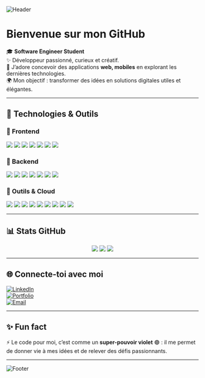 <!-- Bannière personnalisée -->
![Header](https://capsule-render.vercel.app/api?type=waving&color=7F3FBF&height=200&section=header&text=Hey,%20I'm%20Yassine!%20👋&fontSize=40&fontColor=ffffff&animation=fadeIn&fontAlignY=35)

#  Bienvenue sur mon GitHub  

🎓 **Software Engineer Student**  
✨ Développeur passionné, curieux et créatif.  
🚀 J’adore concevoir des applications **web, mobiles** en explorant les dernières technologies.  
🌍 Mon objectif : transformer des idées en solutions digitales utiles et élégantes.  

---

## 🚀 Technologies & Outils  

### 🎨 Frontend  
<p>
  <img src="https://img.shields.io/badge/React-20232A?style=for-the-badge&logo=react&logoColor=61DAFB"/>
  <img src="https://img.shields.io/badge/Next.js-000000?style=for-the-badge&logo=nextdotjs&logoColor=white"/>
  <img src="https://img.shields.io/badge/Vite-646CFF?style=for-the-badge&logo=vite&logoColor=white"/>
  <img src="https://img.shields.io/badge/TailwindCSS-38B2AC?style=for-the-badge&logo=tailwindcss&logoColor=white"/>
  <img src="https://img.shields.io/badge/Bootstrap-7952B3?style=for-the-badge&logo=bootstrap&logoColor=white"/>
  <img src="https://img.shields.io/badge/React%20Native-20232A?style=for-the-badge&logo=react&logoColor=61DAFB"/>
  <img src="https://img.shields.io/badge/Angular-DD0031?style=for-the-badge&logo=angular&logoColor=white"/>
</p>

### 🔹 Backend  
<p>
  <img src="https://img.shields.io/badge/Spring%20Boot-6DB33F?style=for-the-badge&logo=springboot&logoColor=white"/>
  <img src="https://img.shields.io/badge/ASP.NET-512BD4?style=for-the-badge&logo=dotnet&logoColor=white"/>
  <img src="https://img.shields.io/badge/Node.js-339933?style=for-the-badge&logo=node.js&logoColor=white"/>
  <img src="https://img.shields.io/badge/Express.js-000000?style=for-the-badge&logo=express&logoColor=white"/>
  <img src="https://img.shields.io/badge/MongoDB-47A248?style=for-the-badge&logo=mongodb&logoColor=white"/>
  <img src="https://img.shields.io/badge/PostgreSQL-316192?style=for-the-badge&logo=postgresql&logoColor=white"/>
  <img src="https://img.shields.io/badge/MySQL-4479A1?style=for-the-badge&logo=mysql&logoColor=white"/>
</p>

### 🔹 Outils & Cloud  
<p>
  <img src="https://img.shields.io/badge/Docker-2496ED?style=for-the-badge&logo=docker&logoColor=white"/>
  <img src="https://img.shields.io/badge/Kubernetes-326CE5?style=for-the-badge&logo=kubernetes&logoColor=white"/>
  <img src="https://img.shields.io/badge/Git-F05032?style=for-the-badge&logo=git&logoColor=white"/>
  <img src="https://img.shields.io/badge/GitHub-181717?style=for-the-badge&logo=github&logoColor=white"/>
  <img src="https://img.shields.io/badge/Postman-FF6C37?style=for-the-badge&logo=postman&logoColor=white"/>
  <img src="https://img.shields.io/badge/Figma-F24E1E?style=for-the-badge&logo=figma&logoColor=white"/>
  <img src="https://img.shields.io/badge/Prisma-2D3748?style=for-the-badge&logo=prisma&logoColor=white"/>
  <img src="https://img.shields.io/badge/Drizzle%20ORM-FFCC00?style=for-the-badge&logo=drizzle&logoColor=black"/>
  <img src="https://img.shields.io/badge/Cloudinary-4285F4?style=for-the-badge&logo=cloudinary&logoColor=white"/>
</p>

---

## 📊 Stats GitHub  

<p align="center">
  <!-- Langages les plus utilisés -->
  <img src="https://github-readme-stats.vercel.app/api/top-langs/?username=YassineKacem&layout=compact&theme=tokyonight"/>
  
  <!-- Stats générales -->
  <img src="https://github-readme-stats.vercel.app/api?username=YassineKacem&show_icons=true&theme=tokyonight"/>
  
  <!-- Streak (jours de contributions consécutifs) -->
  <img src="https://streak-stats.demolab.com?user=YassineKacem&theme=tokyonight"/>
</p>

---

## 🌐 Connecte-toi avec moi  

[![LinkedIn](https://img.shields.io/badge/LinkedIn-7F3FBF?style=for-the-badge&logo=linkedin&logoColor=white)](https://linkedin.com/in/ton-profil)  
[![Portfolio](https://img.shields.io/badge/Portfolio-2D2D2D?style=for-the-badge&logo=firefox&logoColor=7F3FBF)](https://ton-portfolio.com)  
[![Email](https://img.shields.io/badge/Email-7F3FBF?style=for-the-badge&logo=gmail&logoColor=white)](mailto:ton.email@gmail.com)  

---

## ✨ Fun fact  
⚡ Le code pour moi, c’est comme un **super-pouvoir violet** 🟣 : il me permet de donner vie à mes idées et de relever des défis passionnants.  

---

<!-- Footer -->
![Footer](https://capsule-render.vercel.app/api?type=waving&color=7F3FBF&height=120&section=footer)
